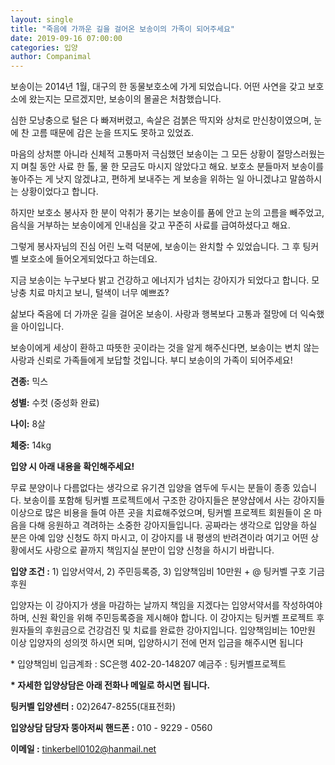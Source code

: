 ```yaml
---
layout: single
title: "죽음에 가까운 길을 걸어온 보송이의 가족이 되어주세요"
date: 2019-09-16 07:00:00
categories: 입양
author: Companimal
---
```


보송이는 2014년 1월, 대구의 한 동물보호소에 가게 되었습니다. 어떤 사연을 갖고 보호소에 왔는지는 모르겠지만, 보송이의 몰골은 처참했습니다.

심한 모낭충으로 털은 다 빠져버렸고, 속살은 검붉은 딱지와 상처로 만신창이였으며, 눈에 찬 고름 때문에 감은 눈을 뜨지도 못하고 있었죠.

마음의 상처뿐 아니라 신체적 고통마저 극심했던 보송이는 그 모든 상황이 절망스러웠는지 며칠 동안 사료 한 톨, 물 한 모금도 마시지 않았다고 해요. 보호소 분들마저 보송이를 놓아주는 게 낫지 않겠냐고, 편하게 보내주는 게 보송을 위하는 일 아니겠냐고 말씀하시는 상황이었다고 합니다.

하지만 보호소 봉사자 한 분이 악취가 풍기는 보송이를 품에 안고 눈의 고름을 빼주었고, 음식을 거부하는 보송이에게 인내심을 갖고 꾸준히 사료를 급여하셨다고 해요.

그렇게 봉사자님의 진심 어린 노력 덕분에, 보송이는 완치할 수 있었습니다. 그 후 팅커벨 보호소에 들어오게되었다고 하는데요.

지금 보송이는 누구보다 밝고 건강하고 에너지가 넘치는 강아지가 되었다고 합니다. 모낭충 치료 마치고 보니, 털색이 너무 예쁘죠?

삶보다 죽음에 더 가까운 길을 걸어온 보송이. 사랑과 행복보다 고통과 절망에 더 익숙했을 아이입니다.

보송이에게 세상이 환하고 따뜻한 곳이라는 것을 알게 해주신다면, 보송이는 변치 않는 사랑과 신뢰로 가족들에게 보답할 것입니다. 부디 보송이의 가족이 되어주세요!

**견종:** 믹스

**성별:** 수컷 (중성화 완료)

**나이:** 8살

**체중:** 14kg

**입양 시 아래 내용을 확인해주세요!**

무료 분양이나 다름없다는 생각으로 유기견 입양을 염두에 두시는 분들이 종종 있습니다. 보송이를 포함해 팅커벨 프로젝트에서 구조한 강아지들은 분양샵에서 사는 강아지들 이상으로 많은 비용을 들여 아픈 곳을 치료해주었으며, 팅커벨 프로젝트 회원들이 온 마음을 다해 응원하고 격려하는 소중한 강아지들입니다. 공짜라는 생각으로 입양을 하실 분은 아예 입양 신청도 하지 마시고, 이 강아지를 내 평생의 반려견이라 여기고 어떤 상황에서도 사랑으로 끝까지 책임지실 분만이 입양 신청을 하시기 바랍니다.

**입양 조건 :** 1) 입양서약서, 2) 주민등록증, 3) 입양책임비 10만원 + @ 팅커벨 구호 기금 후원

입양자는 이 강아지가 생을 마감하는 날까지 책임을 지겠다는 입양서약서를 작성하여야 하며, 신원 확인을 위해 주민등록증을 제시해야 합니다. 이 강아지는 팅커벨 프로젝트 후원자들의 후원금으로 건강검진 및 치료를 완료한 강아지입니다. 입양책임비는 10만원 이상 입양자의 성의껏 하시면 되며, 입양하시기 전에 먼저 입금을 해주시면 됩니다

\* 입양책임비 입금계좌 : SC은행 402-20-148207 예금주 : 팅커벨프로젝트

**\* 자세한 입양상담은 아래 전화나 메일로 하시면 됩니다.**

**팅커벨 입양센터 :** 02)2647-8255(대표전화)

**입양상담 담당자 뚱아저씨 핸드폰 :** 010 - 9229 - 0560

**이메일 :** tinkerbell0102@hanmail.net
